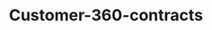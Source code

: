---  
schema: Customer-360-contracts  
title: Customer-360-contracts  
organization: Sample Department  
notes: Used in 3 lineage(s)  
resources:  
  - name: Customer-360-contracts 
    url: abfs://system/Customer-360-contracts 
    format : parquet  
license: None  
category:
  - Education  
maintainer: User  
maintainer_email: UserMail  
---